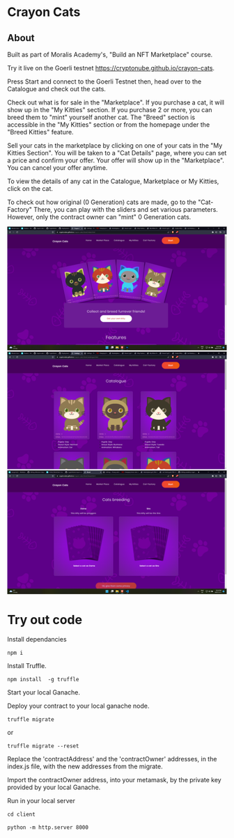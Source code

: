 # Crayon Cats
## About

Built as part of Moralis Academy's, "Build an NFT Marketplace" course.

Try it live on the Goerli testnet https://cryptonube.github.io/crayon-cats.

Press Start and connect to the Goerli Testnet then, head over to the Catalogue and check out the cats. 

Check out what is for sale in the "Marketplace". If you purchase a cat, it will show up in the "My Kitties" section. If you purchase 2 or more, you can breed them to "mint" yourself another cat.
The "Breed" section is accessible in the "My Kitties" section or from the homepage under the "Breed Kitties" feature.

Sell your cats in the marketplace by clicking on one of your cats in the "My Kitties Section". You will be taken to a "Cat Details" page, where you can set a price and confirm your offer. Your offer will show up in the "Marketplace". You can cancel your offer anytime. 

To view the details of any cat in the Catalogue, Marketplace or My Kitties, click on the cat.

To check out how original (0 Generation) cats are made, go to the "Cat-Factory" There, you can play with the sliders and set various parameters. However, only the contract owner can "mint" 0 Generation cats.

<img src="client\assets\images\Crayon-Cats-Homepage.png"/>
<img src="client\assets\images\Crayon-Cats-1.png"/>
<img src="client\assets\images\Breed.png"/>

# Try out code

Install dependancies

~~~
npm i
~~~

Install Truffle.

~~~
npm install  -g truffle
~~~

Start your local Ganache.

Deploy your contract to your local ganache node.

~~~
truffle migrate
~~~
or
~~~
truffle migrate --reset
~~~

Replace the 'contractAddress' and the 'contractOwner' addresses, in the index.js file, with the new addresses from the migrate.

Import the contractOwner address, into your metamask, by the private key provided by your local Ganache.

Run in your local server
~~~
cd client
~~~
~~~
python -m http.server 8000
~~~
